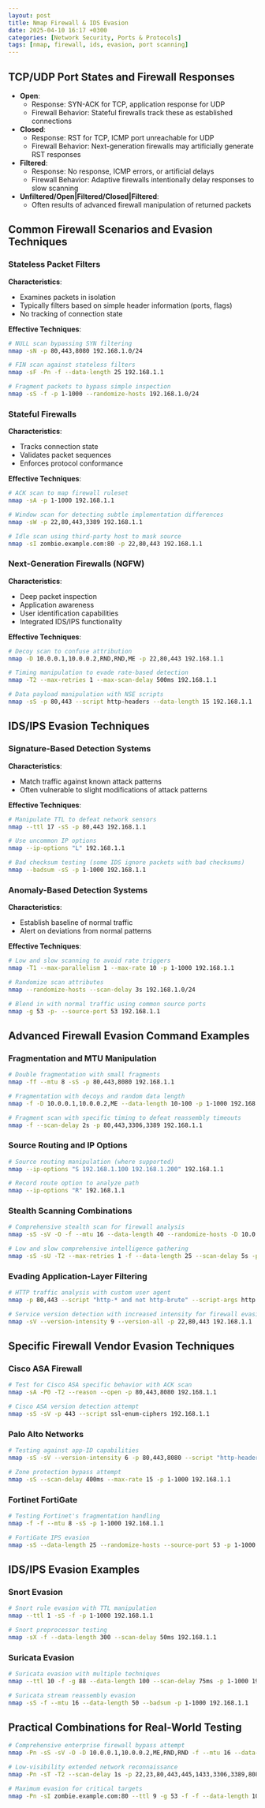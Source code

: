 ```yaml
---
layout: post
title: Nmap Firewall & IDS Evasion
date: 2025-04-10 16:17 +0300
categories: [Network Security, Ports & Protocols]
tags: [nmap, firewall, ids, evasion, port scanning]
---
```


## TCP/UDP Port States and Firewall Responses

- **Open**: 
  - Response: SYN-ACK for TCP, application response for UDP
  - Firewall Behavior: Stateful firewalls track these as established connections
- **Closed**: 
  - Response: RST for TCP, ICMP port unreachable for UDP
  - Firewall Behavior: Next-generation firewalls may artificially generate RST responses
- **Filtered**:
  - Response: No response, ICMP errors, or artificial delays
  - Firewall Behavior: Adaptive firewalls intentionally delay responses to slow scanning
- **Unfiltered/Open\|Filtered/Closed\|Filtered**:
  - Often results of advanced firewall manipulation of returned packets

## Common Firewall Scenarios and Evasion Techniques

### Stateless Packet Filters

**Characteristics**: 
- Examines packets in isolation
- Typically filters based on simple header information (ports, flags)
- No tracking of connection state

**Effective Techniques**:
```bash
# NULL scan bypassing SYN filtering
nmap -sN -p 80,443,8080 192.168.1.0/24

# FIN scan against stateless filters
nmap -sF -Pn -f --data-length 25 192.168.1.1

# Fragment packets to bypass simple inspection
nmap -sS -f -p 1-1000 --randomize-hosts 192.168.1.0/24
```

### Stateful Firewalls

**Characteristics**:
- Tracks connection state 
- Validates packet sequences
- Enforces protocol conformance

**Effective Techniques**:
```bash
# ACK scan to map firewall ruleset
nmap -sA -p 1-1000 192.168.1.1

# Window scan for detecting subtle implementation differences
nmap -sW -p 22,80,443,3389 192.168.1.1

# Idle scan using third-party host to mask source
nmap -sI zombie.example.com:80 -p 22,80,443 192.168.1.1
```

### Next-Generation Firewalls (NGFW)

**Characteristics**:
- Deep packet inspection
- Application awareness
- User identification capabilities
- Integrated IDS/IPS functionality

**Effective Techniques**:
```bash
# Decoy scan to confuse attribution
nmap -D 10.0.0.1,10.0.0.2,RND,RND,ME -p 22,80,443 192.168.1.1

# Timing manipulation to evade rate-based detection
nmap -T2 --max-retries 1 --max-scan-delay 500ms 192.168.1.1

# Data payload manipulation with NSE scripts
nmap -sS -p 80,443 --script http-headers --data-length 15 192.168.1.1
```

## IDS/IPS Evasion Techniques

### Signature-Based Detection Systems

**Characteristics**:
- Match traffic against known attack patterns
- Often vulnerable to slight modifications of attack patterns

**Effective Techniques**:
```bash
# Manipulate TTL to defeat network sensors
nmap --ttl 17 -sS -p 80,443 192.168.1.1

# Use uncommon IP options
nmap --ip-options "L" 192.168.1.1

# Bad checksum testing (some IDS ignore packets with bad checksums)
nmap --badsum -sS -p 1-1000 192.168.1.1
```

### Anomaly-Based Detection Systems

**Characteristics**:
- Establish baseline of normal traffic
- Alert on deviations from normal patterns

**Effective Techniques**:
```bash
# Low and slow scanning to avoid rate triggers
nmap -T1 --max-parallelism 1 --max-rate 10 -p 1-1000 192.168.1.1

# Randomize scan attributes
nmap --randomize-hosts --scan-delay 3s 192.168.1.0/24

# Blend in with normal traffic using common source ports
nmap -g 53 -p- --source-port 53 192.168.1.1
```

## Advanced Firewall Evasion Command Examples

### Fragmentation and MTU Manipulation

```bash
# Double fragmentation with small fragments
nmap -ff --mtu 8 -sS -p 80,443,8080 192.168.1.1

# Fragmentation with decoys and random data length
nmap -f -D 10.0.0.1,10.0.0.2,ME --data-length 10-100 -p 1-1000 192.168.1.1

# Fragment scan with specific timing to defeat reassembly timeouts
nmap -f --scan-delay 2s -p 80,443,3306,3389 192.168.1.1
```

### Source Routing and IP Options

```bash
# Source routing manipulation (where supported)
nmap --ip-options "S 192.168.1.100 192.168.1.200" 192.168.1.1

# Record route option to analyze path
nmap --ip-options "R" 192.168.1.1
```

### Stealth Scanning Combinations

```bash
# Comprehensive stealth scan for firewall analysis
nmap -sS -sV -O -f --mtu 16 --data-length 40 --randomize-hosts -D 10.0.0.1,10.0.0.2,RND,ME -p 1-1000 --script firewall-bypass,intrusion-detection-system 192.168.1.1

# Low and slow comprehensive intelligence gathering
nmap -sS -sU -T2 --max-retries 1 -f --data-length 25 --scan-delay 5s -p T:22,80,443,445,3389,U:53,123,161 --script "default and safe" 192.168.1.1
```

### Evading Application-Layer Filtering

```bash
# HTTP traffic analysis with custom user agent
nmap -p 80,443 --script "http-* and not http-brute" --script-args http.useragent="Mozilla/5.0 (Windows NT 10.0; Win64; x64)" 192.168.1.1

# Service version detection with increased intensity for firewall evasion
nmap -sV --version-intensity 9 --version-all -p 22,80,443 192.168.1.1
```

## Specific Firewall Vendor Evasion Techniques

### Cisco ASA Firewall

```bash
# Test for Cisco ASA specific behavior with ACK scan
nmap -sA -P0 -T2 --reason --open -p 80,443,8080 192.168.1.1

# Cisco ASA version detection attempt
nmap -sS -sV -p 443 --script ssl-enum-ciphers 192.168.1.1
```

### Palo Alto Networks

```bash
# Testing against app-ID capabilities
nmap -sS -sV --version-intensity 6 -p 80,443,8080 --script "http-headers,http-methods" 192.168.1.1

# Zone protection bypass attempt
nmap -sS --scan-delay 400ms --max-rate 15 -p 1-1000 192.168.1.1
```

### Fortinet FortiGate

```bash
# Testing Fortinet's fragmentation handling
nmap -f -f --mtu 8 -sS -p 1-1000 192.168.1.1

# FortiGate IPS evasion
nmap -sS --data-length 25 --randomize-hosts --source-port 53 -p 1-1000 192.168.1.1
```

## IDS/IPS Evasion Examples

### Snort Evasion

```bash
# Snort rule evasion with TTL manipulation
nmap --ttl 1 -sS -f -p 1-1000 192.168.1.1

# Snort preprocessor testing
nmap -sX -f --data-length 300 --scan-delay 50ms 192.168.1.1
```

### Suricata Evasion

```bash
# Suricata evasion with multiple techniques
nmap --ttl 10 -f -g 88 --data-length 100 --scan-delay 75ms -p 1-1000 192.168.1.1

# Suricata stream reassembly evasion
nmap -sS -f --mtu 16 --data-length 50 --badsum -p 1-1000 192.168.1.1
```

## Practical Combinations for Real-World Testing

```bash
# Comprehensive enterprise firewall bypass attempt
nmap -Pn -sS -sV -O -D 10.0.0.1,10.0.0.2,ME,RND,RND -f --mtu 16 --data-length 30-90 --randomize-hosts --source-port 53 -p 1-65535 --min-hostgroup 256 --min-rate 100 --script "default and safe" 192.168.1.0/24

# Low-visibility extended network reconnaissance
nmap -Pn -sT -T2 --scan-delay 1s -p 22,23,80,443,445,1433,3306,3389,8080 --script "discovery and safe" --max-retries 1 --host-timeout 30m 192.168.1.0/24

# Maximum evasion for critical targets
nmap -Pn -sI zombie.example.com:80 --ttl 9 -g 53 -f -f --data-length 100 --randomize-hosts --script firewall-bypass -p 80,443,8080,8443 192.168.1.1
```

